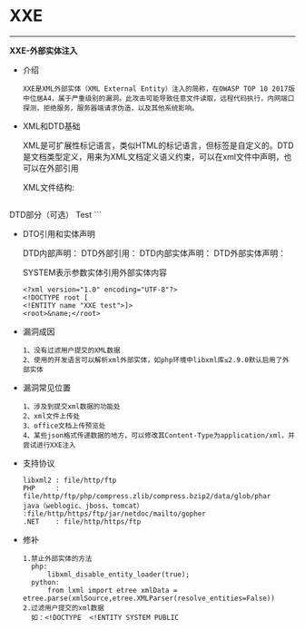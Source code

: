 # XXE

---

**XXE-外部实体注入**

- 介绍

  ```
  XXE是XML外部实体（XML External Entity）注入的简称，在OWASP TOP 10 2017版中位居A4，属于严重级别的漏洞。此攻击可能导致任意文件读取，远程代码执行，内网端口探测，拒绝服务，服务器端请求伪造，以及其他系统影响。
  ```

- XML和DTD基础

     XML是可扩展性标记语言，类似HTML的标记语言，但标签是自定义的。DTD是文档类型定义，用来为XML文档定义语义约束，可以在xml文件中声明，也可以在外部引用

     XML文件结构:

     ```
<? xml version="1.0" encoding="utf-8"?>
DTD部分（可选）
<root>Test</root>
     ```

- DTO引用和实体声明

  DTD内部声明：<!DOCTYPE 根元素 [实体声明]>
  DTD外部引用：<!DOCTYPE 根元素名称 SYSTEM “外部DTD的URL">
  DTD内部实体声明：<!ENTITY 实体名称 “实体的值">
  DTD外部实体声明：<!ENTITY 实体名称 SYSTEM “URI/URL">

  SYSTEM表示参数实体引用外部实体内容 

  ```
  <?xml version="1.0" encoding="UTF-8"?>
  <!DOCTYPE root [
  <!ENTITY name "XXE test">]>
  <root>&name;</root>
  ```

- 漏洞成因

  ```
  1、没有过滤用户提交的XML数据
  2、使用的开发语言可以解析xml外部实体，如php环境中libxml库≤2.9.0默认启用了外部实体
  ```
  
- 漏洞常见位置
  
  ```
  1、涉及到提交xml数据的功能处
  2、xml文件上传处
  3、office文档上传预览处
  4、某些json格式传递数据的地方，可以修改其Content-Type为application/xml，并尝试进行XXE注入
  ```

- 支持协议

  ```
  libxml2 : file/http/ftp
  PHP     : file/http/ftp/php/compress.zlib/compress.bzip2/data/glob/phar
  java（weblogic、jboss、tomcat） :file/http/https/ftp/jar/netdoc/mailto/gopher
  .NET    : file/http/https/ftp
  ```


- 修补

  ```
  1.禁止外部实体的方法
  	php:
  		libxml_disable_entity_loader(true);
  	python:
  		from lxml import etree xmlData = etree.parse(xmlSource,etree.XMLParser(resolve_entities=False))
  2.过滤用户提交的xml数据
  	如：<!DOCTYPE  <!ENTITY SYSTEM PUBLIC
  ```
